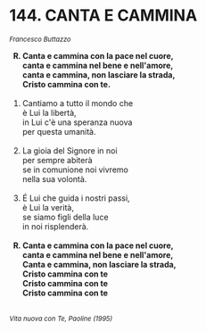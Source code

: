 # 144. CANTA E CAMMINA

<sub><i>Francesco Buttazzo</i></sub>
<ol>
	<b><li type="A" value="18">Canta e cammina con la pace nel cuore,<br>
		canta e cammina nel bene e nell'amore,<br>
		canta e cammina, non lasciare la strada,<br>
		Cristo cammina con te.</li></b><br>
	<li value="1">Cantiamo a tutto il mondo che<br>
		è Lui la libertà,<br>
		in Lui c'è una speranza nuova<br>
		per questa umanità.</li><br>
	<li>La gioia del Signore in noi<br>
		per sempre abiterà<br>
		se in comunione noi vivremo<br>
		nella sua volontà.</li><br>
	<li>É Lui che guida i nostri passi,<br>
		è Lui la verità,<br>
		se siamo figli della luce<br>
		in noi risplenderà.</li><br>
	<b><li type="A" value="18">Canta e cammina con la pace nel cuore,<br>
		canta e cammina nel bene e nell'amore,<br>
		Canta e cammina, non lasciare la strada,<br>
		Cristo cammina con te<br>
		Cristo cammina con te<br>
		Cristo cammina con te</li></b><br>
</ol>
<sub><i>Vita nuova con Te, Paoline (1995)</i></sub>
